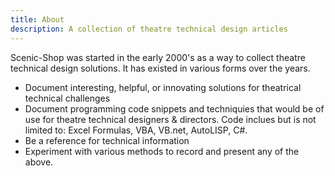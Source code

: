 ```yaml
---
title: About
description: A collection of theatre technical design articles
---
```


Scenic-Shop was started in the early 2000's as a way to collect theatre technical design solutions.  It has existed in various forms over the years.

* Document interesting, helpful, or innovating solutions for theatrical technical challenges
* Document programming code snippets and techniquies that would be of use for theatre technical designers & directors.  Code inclues but is not limited to: Excel Formulas, VBA, VB.net, AutoLISP, C#.
* Be a reference for technical information
* Experiment with various methods to record and present any of the above.